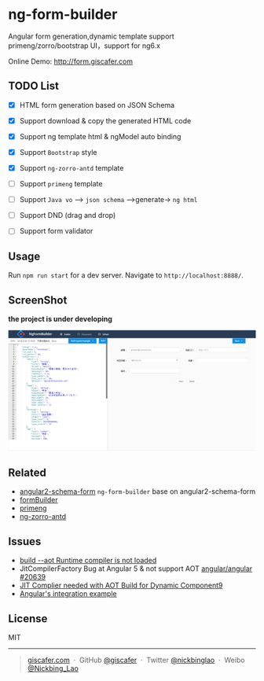 # ng-form-builder

Angular form generation,dynamic template support primeng/zorro/bootstrap UI，support for ng6.x

Online Demo: http://form.giscafer.com

## TODO List

- [x] HTML form generation based on JSON Schema
- [x] Support download & copy the generated HTML code
- [x] Support ng template html & ngModel auto binding
- [x] Support `Bootstrap` style
- [x] Support `ng-zorro-antd` template 
- [ ] Support `primeng` template
- [ ] Support `Java vo` —> `json schema` —>generate-> `ng html` 
- [ ] Support DND (drag and drop)
- [ ] Support form validator


## Usage

Run `npm run start` for a dev server. Navigate to `http://localhost:8888/`.


## ScreenShot

__the project is under developing__

![screenshot](./screenshot/screenshot.png)


## Related

- [angular2-schema-form](https://github.com/makinacorpus/angular2-schema-form) `ng-form-builder` base on angular2-schema-form
- [formBuilder](https://github.com/kevinchappell/formBuilder)
- [primeng](https://github.com/primefaces/primeng)
- [ng-zorro-antd](https://github.com/NG-ZORRO/ng-zorro-antd)

## Issues

- [build --aot Runtime compiler is not loaded](https://stackoverflow.com/questions/42706113/angular-cli-build-prod-runtime-compiler-is-not-loaded/42843683#42843683)
- JitCompilerFactory Bug at Angular 5 & not support AOT [angular/angular #20639](https://github.com/angular/angular/issues/20639)
- [JIT Complier needed with AOT Build for Dynamic Component9](https://github.com/angular/angular/issues/20875)
- [Angular's integration example](https://github.com/angular/angular/blob/d7a727cc0728a61a707f2c109636c1fa077042c2/integration/dynamic-compiler/src/app.module.ts#L16)

## License

MIT

---

> [giscafer.com](http://giscafer.com) &nbsp;&middot;&nbsp;
> GitHub [@giscafer](https://github.com/giscafer) &nbsp;&middot;&nbsp;
> Twitter [@nickbinglao](https://twitter.com/nickbinglao) &nbsp;&middot;&nbsp;
> Weibo [@Nickbing_Lao](https://weibo.com/laohoubin)